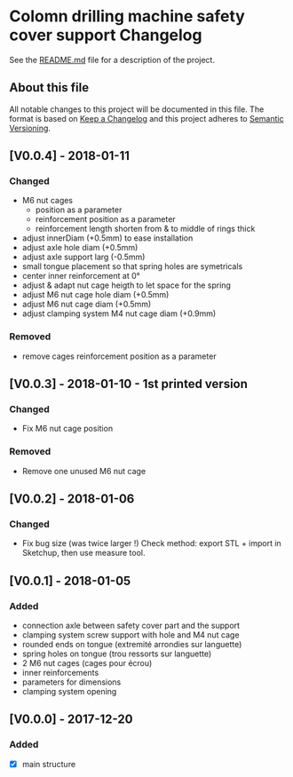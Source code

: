 # Colomn drilling machine safety cover support Changelog

See the [README.md](README.md) file for a description of the project.

## About this file

All notable changes to this project will be documented in this file.
The format is based on [Keep a Changelog](http://keepachangelog.com/en/1.0.0/) and this project adheres to [Semantic Versioning](http://semver.org/spec/v2.0.0.html).

## [V0.0.4] - 2018-01-11

### Changed

- M6 nut cages 
  - position as a parameter
  - reinforcement position as a parameter
  - reinforcement length shorten from & to middle of rings thick
- adjust innerDiam (+0.5mm) to ease installation
- adjust axle hole diam (+0.5mm)
- adjust axle support larg (-0.5mm)
- small tongue placement so that spring holes are symetricals 
- center inner reinforcement at 0°
- adjust & adapt nut cage heigth to let space for the spring
- adjust M6 nut cage hole diam (+0.5mm)
- adjust M6 nut cage diam (+0.5mm)
- adjust clamping system M4 nut cage diam (+0.9mm)

### Removed

- remove cages reinforcement position as a parameter

## [V0.0.3] - 2018-01-10 - 1st printed version

### Changed

- Fix M6 nut cage position

### Removed

- Remove one unused M6 nut cage

## [V0.0.2] - 2018-01-06

### Changed

- Fix bug size (was twice larger !)
  Check method: export STL + import in Sketchup, then use measure tool.

## [V0.0.1] - 2018-01-05

### Added

- connection axle between safety cover part and the support
- clamping system screw support with hole and M4 nut cage
- rounded ends on tongue (extremité arrondies sur languette)
- spring holes on tongue (trou ressorts sur languette)
- 2 M6 nut cages (cages pour écrou)
- inner reinforcements
- parameters for dimensions
- clamping system opening

## [V0.0.0] - 2017-12-20

### Added

- [x] main structure

<!-- ChangeLog template

## [Vx.y.z] - YYYY-MM-DD

### Added

 - ...

### Changed

- ...

### Removed

- ...
-->